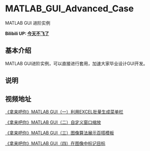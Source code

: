 # MATLAB_GUI_Advanced_Case
MATLAB GUI 进阶实例

**Bilibili UP: [今天不飞了](https://space.bilibili.com/330337755)**


## 基本介绍
MATLAB GUI进阶实例，可以直接进行套用，加速大家毕业设计GUI开发。

## 说明



## 视频地址


[《拿来吧你》MATLAB GUI（一）利用EXCEL批量生成菜单栏](https://www.bilibili.com/video/BV1Q34y1h74V/)

[《拿来吧你》MATLAB GUI（二）自定义窗口缩放](https://www.bilibili.com/video/BV1e94y1S7zn/?share_source=copy_web)

[《拿来吧你》MATLAB GUI（三）图像算法展示百搭模板](https://www.bilibili.com/video/BV1HA4y1o7DY/?share_source=copy_web)

[《拿来吧你》MATLAB GUI（四）在图像中标记目标](https://www.bilibili.com/video/BV1vF411V7oM/?share_source=copy_web)
